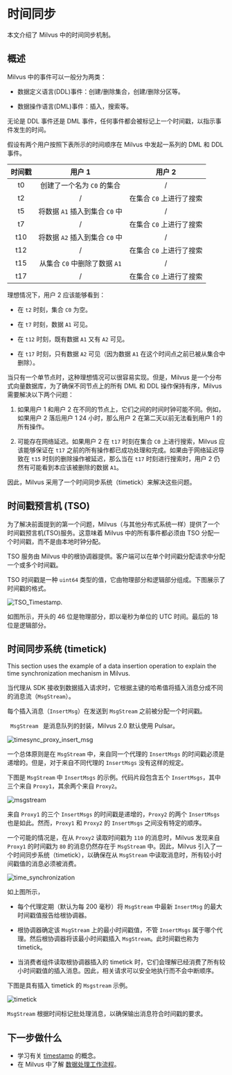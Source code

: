 


# 时间同步

本文介绍了 Milvus 中的时间同步机制。

## 概述

Milvus 中的事件可以一般分为两类：

- 数据定义语言(DDL)事件：创建/删除集合，创建/删除分区等。

- 数据操作语言(DML)事件：插入，搜索等。

无论是 DDL 事件还是 DML 事件，任何事件都会被标记上一个时间戳，以指示事件发生的时间。

假设有两个用户按照下表所示的时间顺序在 Milvus 中发起一系列的 DML 和 DDL 事件。

| 时间戳 |                  用户 1                       |                 用户 2               |
|:---------:|:----------------------------------------:|:--------------------------------------:|
|     t0    |    创建了一个名为 `C0` 的集合                |                    /                   |
|     t2    |                     /                    | 在集合 `C0` 上进行了搜索                   |
|     t5    | 将数据 `A1` 插入到集合 `C0` 中               |                    /                   |
|     t7    |                     /                    | 在集合 `C0` 上进行了搜索                   |
|    t10    | 将数据 `A2` 插入到集合 `C0` 中               |                    /                   |
|    t12    |                     /                    | 在集合 `C0` 上进行了搜索                   |
|    t15    |  从集合 `C0` 中删除了数据 `A1`               |                    /                   |
|    t17    |                     /                    | 在集合 `C0` 上进行了搜索                   |

理想情况下，用户 2 应该能够看到：

- 在 `t2` 时刻，集合 `C0` 为空。

- 在 `t7` 时刻，数据 `A1` 可见。

- 在 `t12` 时刻，既有数据 `A1` 又有 `A2` 可见。

- 在 `t17` 时刻，只有数据 `A2` 可见（因为数据 `A1` 在这个时间点之前已被从集合中删除）。

当只有一个单节点时，这种理想情况可以很容易实现。但是，Milvus 是一个分布式向量数据库，为了确保不同节点上的所有 DML 和 DDL 操作保持有序，Milvus 需要解决以下两个问题：

1. 如果用户 1 和用户 2 在不同的节点上，它们之间的时间时钟可能不同。例如，如果用户 2 落后用户 1 24 小时，那么用户 2 在第二天以前无法看到用户 1 的所有操作。

2. 可能存在网络延迟。如果用户 2 在 `t17` 时刻在集合 `C0` 上进行搜索，Milvus 应该能够保证在 `t17` 之前的所有操作都已成功处理和完成。如果由于网络延迟导致在 `t15` 时刻的删除操作被延迟，那么当在 `t17` 时刻进行搜索时，用户 2 仍然有可能看到本应该被删除的数据 `A1`。

因此，Milvus 采用了一个时间同步系统（timetick）来解决这些问题。

## 时间戳预言机 (TSO)

为了解决前面提到的第一个问题，Milvus（与其他分布式系统一样）提供了一个时间戳预言机(TSO)服务。这意味着 Milvus 中的所有事件都必须由 TSO 分配一个时间戳，而不是由本地时钟分配。

TSO 服务由 Milvus 中的根协调器提供。客户端可以在单个时间戳分配请求中分配一个或多个时间戳。

TSO 时间戳是一种 `uint64` 类型的值，它由物理部分和逻辑部分组成。下图展示了时间戳的格式。

![TSO_Timestamp](/assets/TSO_Timestamp.png "TSO timestamp.").

如图所示，开头的 46 位是物理部分，即以毫秒为单位的 UTC 时间。最后的 18 位是逻辑部分。

## 时间同步系统 (timetick)



This section uses the example of a data insertion operation to explain the time synchronization mechanism in Milvus.

当代理从 SDK 接收到数据插入请求时，它根据主键的哈希值将插入消息分成不同的消息流（`MsgStream`）。

每个插入消息（`InsertMsg`）在发送到 `MsgStream` 之前被分配一个时间戳。

<div class="alert note">
  <code> MsgStream </code> 是消息队列的封装，Milvus 2.0 默认使用 Pulsar。
</div>

![timesync_proxy_insert_msg](/assets/timesync_proxy_insert_msg.png "从多个代理插入数据到MsgStreams的示例。")

一个总体原则是在 `MsgStream` 中，来自同一个代理的 `InsertMsgs` 的时间戳必须是递增的。但是，对于来自不同代理的 `InsertMsgs` 没有这样的规定。

下图是 `MsgStream` 中 `InsertMsgs` 的示例。代码片段包含五个 `InsertMsgs`，其中三个来自 `Proxy1`，其余两个来自 `Proxy2`。

![msgstream](/assets/msgstream.png "具有五个InsertMsgs的MsgStream的示例。")

来自 `Proxy1` 的三个 `InsertMsgs` 的时间戳是递增的，`Proxy2` 的两个 `InsertMsgs` 也是如此。然而，`Proxy1` 和 `Proxy2` 的 `InsertMsgs` 之间没有特定的顺序。

一个可能的情况是，在从 `Proxy2` 读取时间戳为 `110` 的消息时，Milvus 发现来自 `Proxy1` 的时间戳为 `80` 的消息仍然存在于 `MsgStream` 中。因此，Milvus 引入了一个时间同步系统（timetick），以确保在从 `MsgStream` 中读取消息时，所有较小时间戳值的消息必须被消费。

![time_synchronization](/assets/time_synchronization.png "Milvus中的时间同步系统。")

如上图所示，

- 每个代理定期（默认为每 200 毫秒）将 `MsgStream` 中最新 `InsertMsg` 的最大时间戳值报告给根协调器。

- 根协调器确定该 `MsgStream` 上的最小时间戳值，不管 `InsertMsgs` 属于哪个代理。然后根协调器将该最小时间戳插入 `MsgStream`。此时间戳也称为 timetick。

- 当消费者组件读取根协调器插入的 timetick 时，它们会理解已经消费了所有较小时间戳值的插入消息。因此，相关请求可以安全地执行而不会中断顺序。

下图是具有插入 timetick 的 `Msgstream` 示例。

![timetick](/assets/timetick.png "具有插入timetick的Msgstream。")

`MsgStream` 根据时间标记批处理消息，以确保输出消息符合时间戳的要求。

## 下一步做什么



- 学习有关 [timestamp](/reference/timestamp.md) 的概念。
- 在 Milvus 中了解 [数据处理工作流程](/reference/architecture/data_processing.md)。

